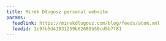 ```yaml
---
title: Mirek Długosz personal website
params:
  feedlink: https://mirekdlugosz.com/blog/feeds/atom.xml
  feedid: 1c9fb5d41931259b62689b58cd5b7f81
---
```


